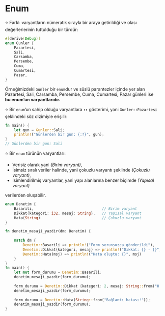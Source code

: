 # Enum
⭐️ Farklı varyantların nümeratik sırayla bir araya getirildiği ve olası değerlerlerinin tuttulduğu bir türdür:

```Rust
#[derive(Debug)]
enum Gunler {
    Pazartesi,
    Sali,
    Carsamba,
    Persembe,
    Cuma,
    Cumartesi,
    Pazar,
}
````

Örneğimizdeki `Gunler` bir `enum`dur ve süslü parantezler içinde yer alan Pazartesi, Sali, Carsamba, Persembe, Cuma, Cumartesi, Pazar günleri ise **bu enum’un varyantlarıdır.**

⭐️ Bir `enum`’un sahip olduğu varyantlara **`::`** gösterimi, yani `Gunler::Pazartesi` şeklindeki söz dizimiyle erişilir:  

```Rust
fn main() {
    let gun = Gunler::Sali;
    println!("Günlerden bir gun: {:?}", gun); 
}
// Günlerden bir gun: Sali
````

⭐️ Bir `enum` türünün varyantları:
  
  - Verisiz olarak yani *(Birim varyant)*,
  - İsimsiz sıralı veriler halinde, yani çokuzlu varyantı şeklinde *(Çokuzlu varyant)*,
  - İsimlendirilmiş varyantlar, yani yapı alanlarına benzer biçimde *(Yapısal varyant)*

verilerden oluşabilir. 

```Rust
enum Denetim {
    Basarili,                               // Birim varyant
    Dikkat{kategori: i32, mesaj: String},   // Yapısal varyant
    Hata(String)                            // Çokuzlu varyant
}

fn denetim_mesaji_yazdir(dm: Denetim) {
    
    match dm {
        Denetim::Basarili => println!("Form sorunsuzca gönderildi"),
        Denetim::Dikkat{kategori, mesaj} => println!("Dikkat: {} - {}", kategori, mesaj),
        Denetim::Hata(msj) => println!("Hata oluştu: {}", msj)
    }
}
fn main() {
    let mut form_durumu = Denetim::Basarili;
    denetim_mesaji_yazdir(form_durumu);
    
    form_durumu = Denetim::Dikkat {kategori: 2, mesaj: String::from("O alan doldurulacak!")};
    denetim_mesaji_yazdir(form_durumu);
    
    form_durumu = Denetim::Hata(String::from("Bağlantı hatası!"));
    denetim_mesaji_yazdir(form_durumu);
}
````
